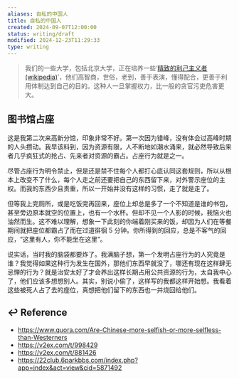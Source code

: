 ```yaml
---
aliases: 自私的中国人
title: 自私的中国人
created: 2024-09-07T12:00:00
status: writing/draft
modified: 2024-12-23T11:29:33
type: writing
---
```


> 我们的一些大学，包括北京大学，正在培养一些‘[精致的利己主义者 (wikipedia)](https://zh.wikipedia.org/zh-hans/%E7%B2%BE%E8%87%B4%E5%88%A9%E5%B7%B1%E4%B8%BB%E4%B9%89)’，他们高智商，世俗，老到，善于表演，懂得配合，更善于利用体制达到自己的目的。这种人一旦掌握权力，比一般的贪官污吏危害更大。

## 图书馆占座

这是我第二次来高新分馆，印象非常不好。第一次因为错峰，没有体会过高峰时期的人头攒动。我早该料到，因为资源有限，人不断地如潮水涌来，就必然导致后来者几乎疯狂式的抢占、先来者对资源的霸占。占座行为就是之一。

尽管占座行为明令禁止，但是还是禁不住每个人都打心底认同这套规则，所以从根本上改变不了什么，每个人走之前还要把自己的东西留下来，对外警示座位的主权。而我的东西少且贵重，所以一开始并没有这样的习惯，走了就是走了。

但等我上完厕所，或是吃饭完再回来，座位上却总是多了一个不知道是谁的书包，甚至旁边原本就空的位置上，也有一个水杯。但却不见一个人影的时候，我恼火也油然而生。这不难以理解，想象一下此刻的你端着刚买来的饭，却因为人们在等餐期间就把座位都霸占了而在过道徘徊 5 分钟。你所得到的回应，总是不客气的回应，“这里有人，你不能坐在这里”。

说实话，当时我的脑袋都要炸了。我满脑子想，第一个发明占座行为的人究竟是谁？我觉得如果这种行为发生在国外，那他们东西早就没了，哪还有现在这样肆无忌惮的行为？就是治安太好了才会养出这样长期占用公共资源的行为，太自我中心了，他们应该多想想别人。其实，别说小偷了，这样写的我都这样开始想。我看着这些被死人占了去的座位，真想把他们留下的东西也一并烧回给他们。

## ↩ Reference
  - https://www.quora.com/Are-Chinese-more-selfish-or-more-selfless-than-Westerners
  - https://v2ex.com/t/998429
  - https://v2ex.com/t/881426
  - https://22club.6parkbbs.com/index.php?app=index&act=view&cid=5871492
